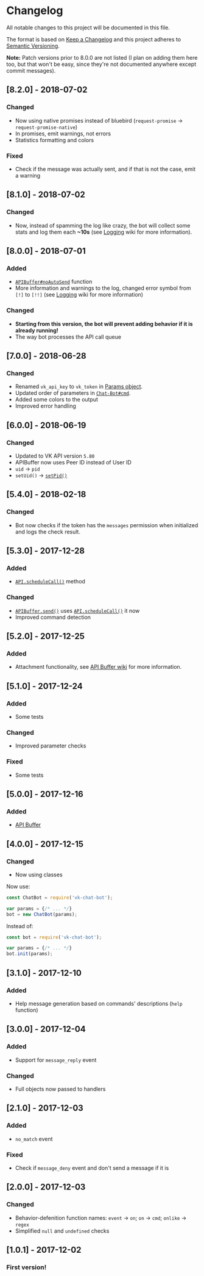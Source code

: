 # Changelog
All notable changes to this project will be documented in this file.

The format is based on [Keep a Changelog](http://keepachangelog.com/en/1.0.0/)
and this project adheres to [Semantic Versioning](http://semver.org/spec/v2.0.0.html).

**Note:** Patch versions prior to 8.0.0 are not listed (I plan on adding them here too, but that won't be easy, since they're not documented anywhere except commit messages).

## [8.2.0] - 2018-07-02
### Changed
- Now using native promises instead of bluebird (`request-promise` -> `request-promise-native`)
- In promises, emit warnings, not errors
- Statistics formatting and colors

### Fixed
- Check if the message was actually sent, and if that is not the case, emit a warning

## [8.1.0] - 2018-07-02
### Changed
- Now, instead of spamming the log like crazy, the bot will collect some stats and log them each **~10s** (see [Logging](https://github.com/u32i64/vk-chat-bot/wiki/Logging) wiki for more information).

## [8.0.0] - 2018-07-01
### Added
- [`APIBuffer#noAutoSend`](https://github.com/u32i64/vk-chat-bot/wiki/API-Buffer#noautosend) function
- More information and warnings to the log, changed error symbol from `[!]` to `[!!]` (see [Logging](https://github.com/u32i64/vk-chat-bot/wiki/Logging) wiki for more information)

### Changed
- **Starting from this version, the bot will prevent adding behavior if it is already running!**
- The way bot processes the API call queue

## [7.0.0] - 2018-06-28
### Changed
- Renamed `vk_api_key` to `vk_token` in [Params object](https://github.com/u32i64/vk-chat-bot/wiki/Chat-Bot#params-object).
- Updated order of parameters in [`Chat-Bot#cmd`](https://github.com/u32i64/vk-chat-bot/wiki/Chat-Bot#cmd).
- Added some colors to the output
- Improved error handling

## [6.0.0] - 2018-06-19
### Changed
- Updated to VK API version `5.80`
- APIBuffer now uses Peer ID instead of User ID
- `uid` -> `pid`
- `setUid()` -> [`setPid()`](https://github.com/u32i64/vk-chat-bot/wiki/API-Buffer#setpid)

## [5.4.0] - 2018-02-18
### Changed
- Bot now checks if the token has the `messages` permission when initialized and logs the check result.

## [5.3.0] - 2017-12-28
### Added
- [`API.scheduleCall()`](https://github.com/u32i64/vk-chat-bot/wiki/API#schedulecall) method

### Changed
- [`APIBuffer.send()`](https://github.com/u32i64/vk-chat-bot/wiki/API-Buffer#send) uses [`API.scheduleCall()`](https://github.com/u32i64/vk-chat-bot/wiki/API#schedulecall) it now
- Improved command detection

## [5.2.0] - 2017-12-25
### Added
- Attachment functionality, see [API Buffer wiki](https://github.com/u32i64/vk-chat-bot/wiki/API-Buffer) for more information.

## [5.1.0] - 2017-12-24
### Added
- Some tests

### Changed
- Improved parameter checks

### Fixed
- Some tests

## [5.0.0] - 2017-12-16
### Added
- [API Buffer](https://github.com/u32i64/vk-chat-bot/wiki/API-Buffer)

## [4.0.0] - 2017-12-15
### Changed
- Now using classes

Now use:
```js
const ChatBot = require('vk-chat-bot');

var params = {/* ... */}
bot = new ChatBot(params);
```

Instead of:
```js
const bot = require('vk-chat-bot');

var params = {/* ... */}
bot.init(params);
```

## [3.1.0] - 2017-12-10
### Added
- Help message generation based on commands' descriptions (`help` function)

## [3.0.0] - 2017-12-04
### Added
- Support for `message_reply` event

### Changed
- Full objects now passed to handlers

## [2.1.0] - 2017-12-03
### Added
- `no_match` event

### Fixed
- Check if `message_deny` event and don't send a message if it is

## [2.0.0] - 2017-12-03
### Changed
- Behavior-defenition function names: `event` -> `on`; `on` -> `cmd`; `onlike` -> `regex`
- Simplified `null` and `undefined` checks

## [1.0.1] - 2017-12-02
### First version!
